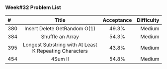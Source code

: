 ###       Week#32 Problem List

| #  | Title  | Acceptance | Difficulty
| :------------ |:---------------:| :-----:| -----:|
| 380     | Insert Delete GetRandom O(1) | 49.3% | Medium  |
| 384     | Shuffle an Array           | 54.3%  | Medium  |
| 395     | Longest Substring with At Least K Repeating Characters | 43.8%  | Medium |
| 454     | 4Sum II |  54.8%  | Medium |
